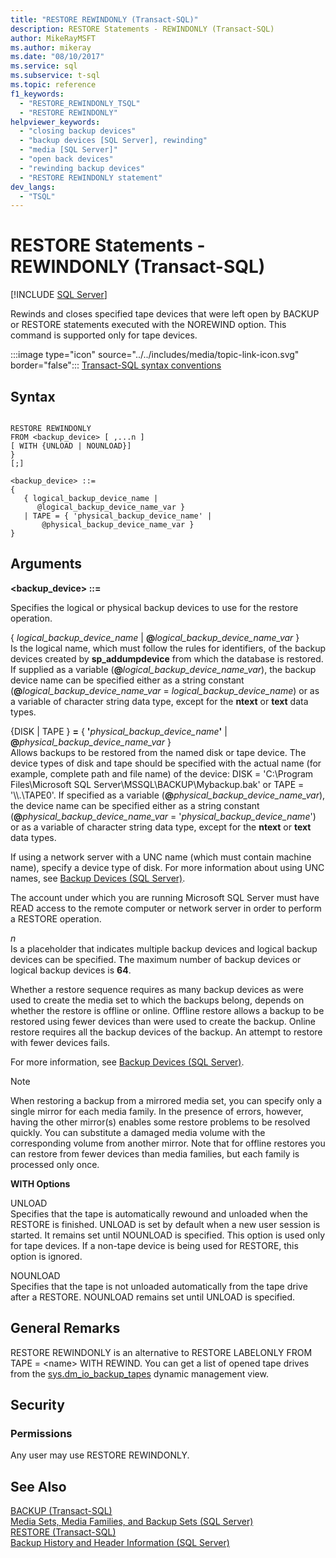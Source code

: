 ```yaml
---
title: "RESTORE REWINDONLY (Transact-SQL)"
description: RESTORE Statements - REWINDONLY (Transact-SQL)
author: MikeRayMSFT
ms.author: mikeray
ms.date: "08/10/2017"
ms.service: sql
ms.subservice: t-sql
ms.topic: reference
f1_keywords:
  - "RESTORE_REWINDONLY_TSQL"
  - "RESTORE REWINDONLY"
helpviewer_keywords:
  - "closing backup devices"
  - "backup devices [SQL Server], rewinding"
  - "media [SQL Server]"
  - "open back devices"
  - "rewinding backup devices"
  - "RESTORE REWINDONLY statement"
dev_langs:
  - "TSQL"
---
```

# RESTORE Statements - REWINDONLY (Transact-SQL)
[!INCLUDE [SQL Server](../../includes/applies-to-version/sqlserver.md)]

  Rewinds and closes specified tape devices that were left open by BACKUP or RESTORE statements executed with the NOREWIND option. This command is supported only for tape devices.  
  
 :::image type="icon" source="../../includes/media/topic-link-icon.svg" border="false"::: [Transact-SQL syntax conventions](../../t-sql/language-elements/transact-sql-syntax-conventions-transact-sql.md)  
  
## Syntax  
  
```syntaxsql
  
RESTORE REWINDONLY   
FROM <backup_device> [ ,...n ]  
[ WITH {UNLOAD | NOUNLOAD}]  
}   
[;]  
  
<backup_device> ::=  
{   
   { logical_backup_device_name |  
      @logical_backup_device_name_var }  
   | TAPE = { 'physical_backup_device_name' |  
       @physical_backup_device_name_var }   
}   
```  
  
## Arguments
 **\<backup_device> ::=** 
  
 Specifies the logical or physical backup devices to use for the restore operation.  
  
 { *logical_backup_device_name* | **@**_logical\_backup\_device\_name\_var_ }  
 Is the logical name, which must follow the rules for identifiers, of the backup devices created by **sp_addumpdevice** from which the database is restored. If supplied as a variable (**@**_logical\_backup\_device\_name\_var_), the backup device name can be specified either as a string constant (**@**_logical\_backup\_device\_name\_var_ = _logical\_backup\_device\_name_) or as a variable of character string data type, except for the **ntext** or **text** data types.  
  
 {DISK | TAPE } **=** { **'**_physical\_backup\_device\_name_**'** | **@**_physical\_backup\_device\_name\_var_ }  
 Allows backups to be restored from the named disk or tape device. The device types of disk and tape should be specified with the actual name (for example, complete path and file name) of the device: DISK = 'C:\Program Files\Microsoft SQL Server\MSSQL\BACKUP\Mybackup.bak' or TAPE = '\\\\.\TAPE0'. If specified as a variable (**@**_physical\_backup\_device\_name\_var_), the device name can be specified either as a string constant (**@**_physical\_backup\_device\_name\_var_ = '*physical_backup_device_name*') or as a variable of character string data type, except for the **ntext** or **text** data types.  
  
 If using a network server with a UNC name (which must contain machine name), specify a device type of disk. For more information about using UNC names, see [Backup Devices &#40;SQL Server&#41;](../../relational-databases/backup-restore/backup-devices-sql-server.md).  
  
 The account under which you are running Microsoft SQL Server must have READ access to the remote computer or network server in order to perform a RESTORE operation.  
  
 *n*  
 Is a placeholder that indicates multiple backup devices and logical backup devices can be specified. The maximum number of backup devices or logical backup devices is **64**.  
  
 Whether a restore sequence requires as many backup devices as were used to create the media set to which the backups belong, depends on whether the restore is offline or online. Offline restore allows a backup to be restored using fewer devices than were used to create the backup. Online restore requires all the backup devices of the backup. An attempt to restore with fewer devices fails.  
  
 For more information, see [Backup Devices &#40;SQL Server&#41;](../../relational-databases/backup-restore/backup-devices-sql-server.md).  
  
> [!NOTE]  
>  When restoring a backup from a mirrored media set, you can specify only a single mirror for each media family. In the presence of errors, however, having the other mirror(s) enables some restore problems to be resolved quickly. You can substitute a damaged media volume with the corresponding volume from another mirror. Note that for offline restores you can restore from fewer devices than media families, but each family is processed only once.  
  
 **WITH Options**  
  
 UNLOAD  
 Specifies that the tape is automatically rewound and unloaded when the RESTORE is finished. UNLOAD is set by default when a new user session is started. It remains set until NOUNLOAD is specified. This option is used only for tape devices. If a non-tape device is being used for RESTORE, this option is ignored.  
  
 NOUNLOAD  
 Specifies that the tape is not unloaded automatically from the tape drive after a RESTORE. NOUNLOAD remains set until UNLOAD is specified.  
  
## General Remarks  
 RESTORE REWINDONLY is an alternative to RESTORE LABELONLY FROM TAPE = \<name> WITH REWIND. You can get a list of opened tape drives from the [sys.dm_io_backup_tapes](../../relational-databases/system-dynamic-management-views/sys-dm-io-backup-tapes-transact-sql.md) dynamic management view.  
  
## Security  
  
### Permissions  
 Any user may use RESTORE REWINDONLY.  
  
## See Also  
 [BACKUP &#40;Transact-SQL&#41;](../../t-sql/statements/backup-transact-sql.md)   
 [Media Sets, Media Families, and Backup Sets &#40;SQL Server&#41;](../../relational-databases/backup-restore/media-sets-media-families-and-backup-sets-sql-server.md)   
 [RESTORE &#40;Transact-SQL&#41;](../../t-sql/statements/restore-statements-transact-sql.md)   
 [Backup History and Header Information &#40;SQL Server&#41;](../../relational-databases/backup-restore/backup-history-and-header-information-sql-server.md)  
  
  

